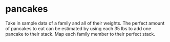 # pancakes
Take in sample data of a family and all of their weights. The perfect amount of pancakes to eat can be estimated by using each 35 lbs to add one pancake to their stack. Map each family member to their perfect stack.
